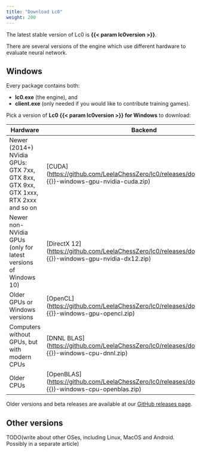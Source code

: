 ```yaml
---
title: "Download Lc0"
weight: 200
---
```


The latest stable version of Lc0 is **{{< param lc0version >}}**.

There are several versions of the engine which use different hardware to evaluate neural network.

## Windows

Every package contains both:
* **lc0.exe** (the engine), and
* **client.exe** (only needed if you would like to contribute training games).

Pick a version of **Lc0 {{< param lc0version >}} for Windows** to download:

| Hardware | Backend |
|----------|---------|
| Newer (2014+) NVidia GPUs: GTX&nbsp;7xx, GTX&nbsp;8xx, GTX&nbsp;9xx, GTX&nbsp;1xxx, RTX&nbsp;2xxx and so on | [CUDA](https://github.com/LeelaChessZero/lc0/releases/download/{{<param lc0version>}}/lc0-{{<param lc0version>}}-windows-gpu-nvidia-cuda.zip) |
| Newer non-NVidia GPUs (only for latest versions of Windows 10) | [DirectX 12](https://github.com/LeelaChessZero/lc0/releases/download/{{<param lc0version>}}/lc0-{{<param lc0version>}}-windows-gpu-nvidia-dx12.zip) |
| Older GPUs or Windows versions | [OpenCL](https://github.com/LeelaChessZero/lc0/releases/download/{{<param lc0version>}}/lc0-{{<param lc0version>}}-windows-gpu-opencl.zip) |
| Computers without GPUs, but with modern CPUs | [DNNL BLAS](https://github.com/LeelaChessZero/lc0/releases/download/{{<param lc0version>}}/lc0-{{<param lc0version>}}-windows-cpu-dnnl.zip) |
| Older CPUs | [OpenBLAS](https://github.com/LeelaChessZero/lc0/releases/download/{{<param lc0version>}}/lc0-{{<param lc0version>}}-windows-cpu-openblas.zip) |

Older versions and beta releases are available at our [GitHub releases page](https://github.com/LeelaChessZero/lc0/releases).

## Other versions

TODO(write about other OSes, including Linux, MacOS and Android. Possibly in a separate article)
